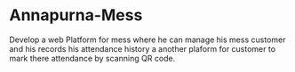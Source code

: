 # Annapurna-Mess
Develop a web Platform for mess where he can manage his mess customer
and his records his attendance history a another plaform for customer to
mark there attendance by scanning QR code.

